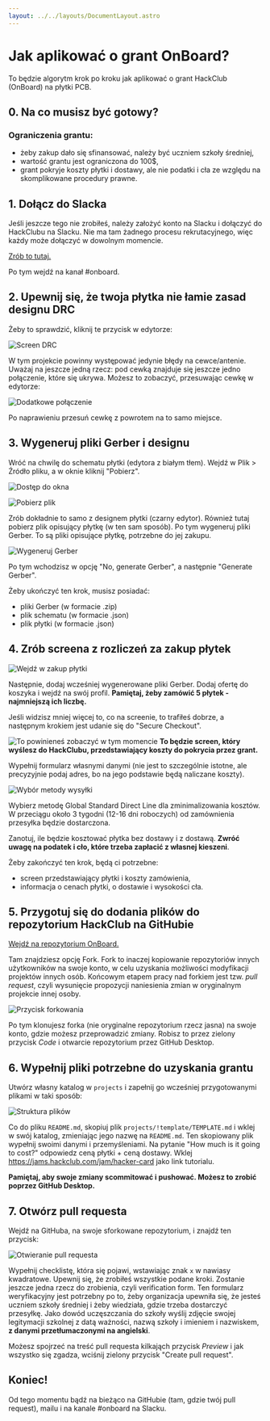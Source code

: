 ```yaml
---
layout: ../../layouts/DocumentLayout.astro
---
```


# Jak aplikować o grant OnBoard?
To będzie algorytm krok po kroku jak aplikować o grant HackClub (OnBoard) na płytki PCB.

## 0. Na co musisz być gotowy?

### Ograniczenia grantu:
- żeby zakup dało się sfinansować, należy być uczniem szkoły średniej,
- wartość grantu jest ograniczona do 100$,
- grant pokryje koszty płytki i dostawy, ale nie podatki i cła ze względu na skomplikowane procedury prawne.

## 1. Dołącz do Slacka
Jeśli jeszcze tego nie zrobiłeś, należy założyć konto na Slacku i dołączyć do HackClubu na Slacku. Nie ma tam żadnego procesu rekrutacyjnego, więc każdy może dołączyć w dowolnym momencie.

[Zrób to tutaj.](https://hackclub.com/slack/)

Po tym wejdź na kanał #onboard.

## 2. Upewnij się, że twoja płytka nie łamie zasad designu DRC
Żeby to sprawdzić, kliknij te przycisk w edytorze:

![Screen DRC](../../../public/drc-screen.png)

W tym projekcie powinny występować jedynie błędy na cewce/antenie. Uważaj na jeszcze jedną rzecz: pod cewką znajduje się jeszcze jedno połączenie, które się ukrywa. Możesz to zobaczyć, przesuwając cewkę w edytorze:

![Dodatkowe połączenie](../../../public/wrong-connection.png)

Po naprawieniu przesuń cewkę z powrotem na to samo miejsce.

## 3. Wygeneruj pliki Gerber i designu
Wróć na chwilę do schematu płytki (edytora z białym tłem). Wejdź w Plik > Źródło pliku, a w oknie kliknij "Pobierz".

![Dostęp do okna](../../../public/design-file-access.png)

![Pobierz plik](../../../public/download-design-file.png)

Zrób dokładnie to samo z designem płytki (czarny edytor). Również tutaj pobierz plik opisujący płytkę (w ten sam sposób).
Po tym wygeneruj pliki Gerber. To są pliki opisujące płytkę, potrzebne do jej zakupu.

![Wygeneruj Gerber](../../../public/gerber-files.png)

Po tym wchodzisz w opcję "No, generate Gerber", a następnie "Generate Gerber".

Żeby ukończyć ten krok, musisz posiadać:
- pliki Gerber (w formacie .zip)
- plik schematu (w formacie .json)
- plik płytki (w formacie .json)

## 4. Zrób screena z rozliczeń za zakup płytek

![Wejdź w zakup płytki](../../../public/board-shopping.png)

Następnie, dodaj wcześniej wygenerowane pliki Gerber. Dodaj ofertę do koszyka i wejdź na swój profil. **Pamiętaj, żeby zamówić 5 płytek - najmniejszą ich liczbę.**

Jeśli widzisz mniej więcej to, co na screenie, to trafiłeś dobrze, a następnym krokiem jest udanie się do "Secure Checkout".

![To powinieneś zobaczyć w tym momencie](../../../public/pcb-cart.png)
**To będzie screen, który wyślesz do HackClubu, przedstawiający koszty do pokrycia przez grant.**

Wypełnij formularz własnymi danymi (nie jest to szczególnie istotne, ale precyzyjnie podaj adres, bo na jego podstawie będą naliczane koszty).

![Wybór metody wysyłki](../../../public/shipping-method.png)

Wybierz metodę Global Standard Direct Line dla zminimalizowania kosztów. W przeciągu około 3 tygodni (12-16 dni roboczych) od zamównienia przesyłka będzie dostarczona.

Zanotuj, ile będzie kosztować płytka bez dostawy i z dostawą. **Zwróć uwagę na podatek i cło, które trzeba zapłacić z własnej kieszeni**.

Żeby zakończyć ten krok, będą ci potrzebne:
- screen przedstawiający płytki i koszty zamówienia,
- informacja o cenach płytki, o dostawie i wysokości cła.

## 5. Przygotuj się do dodania plików do repozytorium HackClub na GitHubie

[Wejdź na repozytorium OnBoard.](https://github.com/hackclub/OnBoard)

Tam znajdziesz opcję Fork. Fork to inaczej kopiowanie repozytoriów innych użytkowników na swoje konto, w celu uzyskania możliwości modyfikacji projektów innych osób. Końcowym etapem pracy nad forkiem jest tzw. *pull request*, czyli wysunięcie propozycji naniesienia zmian w oryginalnym projekcie innej osoby.

![Przycisk forkowania](../../../public/fork-button.png)

Po tym klonujesz forka (nie oryginalne repozytorium rzecz jasna) na swoje konto, gdzie możesz przeprowadzić zmiany. Robisz to przez zielony przycisk *Code* i otwarcie repozytorium przez GitHub Desktop.

## 6. Wypełnij pliki potrzebne do uzyskania grantu
Utwórz własny katalog w `projects` i zapełnij go wcześniej przygotowanymi plikami w taki sposób:

![Struktura plików](../../../public/on-board-file-structure.png)

Co do pliku `README.md`, skopiuj plik `projects/!template/TEMPLATE.md` i wklej w swój katalog, zmieniając jego nazwę na `README.md`.
Ten skopiowany plik wypełnij swoimi danymi i przemyśleniami. Na pytanie "How much is it going to cost?" odpowiedz ceną płytki + ceną dostawy. Wklej https://jams.hackclub.com/jam/hacker-card jako link tutorialu.

**Pamiętaj, aby swoje zmiany scommitować i pushować. Możesz to zrobić poprzez GitHub Desktop.**

## 7. Otwórz pull requesta

Wejdź na GitHuba, na swoje sforkowane repozytorium, i znajdź ten przycisk:

![Otwieranie pull requesta](../../../public/open-pull-request.png)

Wypełnij checklistę, która się pojawi, wstawiając znak `x` w nawiasy kwadratowe. Upewnij się, że zrobiłeś wszystkie podane kroki. Zostanie jeszcze jedna rzecz do zrobienia, czyli verification form. Ten formularz weryfikacyjny jest potrzebny po to, żeby organizacja upewniła się, że jesteś uczniem szkoły średniej i żeby wiedziała, gdzie trzeba dostarczyć przesyłkę. Jako dowód uczęszczania do szkoły wyślij zdjęcie swojej legitymacji szkolnej z datą ważności, nazwą szkoły i imieniem i nazwiskem, **z danymi przetłumaczonymi na angielski**.

Możesz spojrzeć na treść pull requesta kilkająch przycisk *Preview* i jak wszystko się zgadza, wciśnij zielony przycisk "Create pull request".

## Koniec!
Od tego momentu bądź na bieżąco na GitHubie (tam, gdzie twój pull request), mailu i na kanale #onboard na Slacku.

